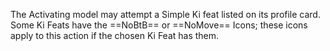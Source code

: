 The Activating model may attempt a Simple Ki feat listed on its profile card.
Some Ki Feats have the ==NoBtB== or ==NoMove== Icons; these icons apply to this action if the chosen Ki Feat has them.